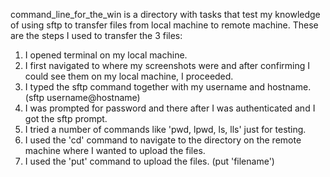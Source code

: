 command_line_for_the_win is a directory with tasks that test my knowledge of using sftp to transfer files from local machine to remote machine. These are the steps I used to transfer the 3 files:

1. I opened terminal on my local machine.
2. I first navigated to where my screenshots were and after confirming I could see them on my local machine, I proceeded.
3. I typed the sftp command together with my username and hostname. (sftp username@hostname)
4. I was prompted for password and there after I was authenticated and I got the sftp prompt.
5. I tried a number of commands like 'pwd, lpwd, ls, lls' just for testing.
6. I used the 'cd' command to navigate to the directory on the remote machine where I wanted to upload the files.
7. I used the 'put' command to upload the files. (put 'filename')
